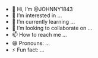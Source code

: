 - 👋 Hi, I’m @JOHNNY1843
- 👀 I’m interested in ...
- 🌱 I’m currently learning ...
- 💞️ I’m looking to collaborate on ...
- 📫 How to reach me ...
- 😄 Pronouns: ...
- ⚡ Fun fact: ...

<!---
JOHNNY1843/JOHNNY1843 is a ✨ special ✨ repository because its `README.md` (this file) appears on your GitHub profile.
You can click the Preview link to take a look at your changes.
--->
